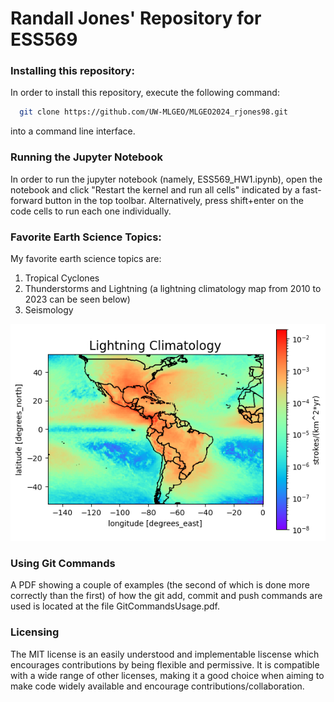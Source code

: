 # Randall Jones' Repository for ESS569

### Installing this repository:
In order to install this repository, execute the following command:
```bash
  git clone https://github.com/UW-MLGEO/MLGEO2024_rjones98.git
```
into a command line interface.

### Running the Jupyter Notebook
In order to run the jupyter notebook (namely, ESS569_HW1.ipynb), open the notebook and click "Restart the kernel and run all cells" indicated by a fast-forward button in the top toolbar. Alternatively, press shift+enter on the code cells to run each one individually.

### Favorite Earth Science Topics:
My favorite earth science topics are:
1. Tropical Cyclones
2. Thunderstorms and Lightning (a lightning climatology map from 2010 to 2023 can be seen below)
3. Seismology

<img src="lightning_climatology.png"/>

### Using Git Commands
A PDF showing a couple of examples (the second of which is done more correctly than the first) of how the git add, commit and push commands are used is located at the file GitCommandsUsage.pdf.

### Licensing
The MIT license is an easily understood and implementable liscense which encourages contributions by being flexible and permissive. It is compatible with a wide range of other licenses, making it a good choice when aiming to make code widely available and encourage contributions/collaboration.
